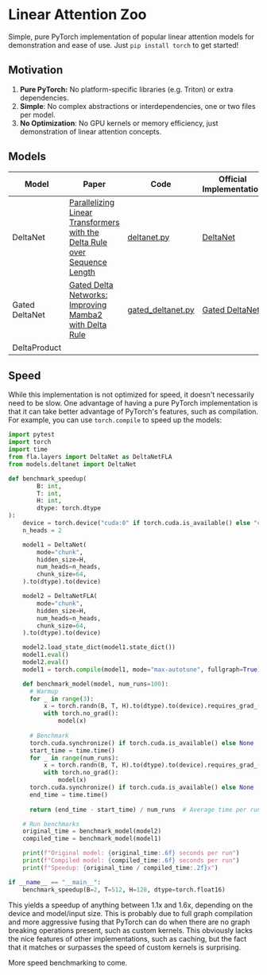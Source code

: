 # Linear Attention Zoo

Simple, pure PyTorch implementation of popular linear attention models for demonstration and ease of use. Just `pip install torch` to get started!

## Motivation

1. **Pure PyTorch:** No platform-specific libraries (e.g. Triton) or extra dependencies.
2. **Simple**: No complex abstractions or interdependencies, one or two files per model.
3. **No Optimization**: No GPU kernels or memory efficiency, just demonstration of linear attention concepts.

## Models

| Model | Paper | Code | Official Implementation |
|-------|-------|------| ---------------------|
| DeltaNet | [Parallelizing Linear Transformers with the Delta Rule over Sequence Length](https://arxiv.org/abs/2406.06484) | [deltanet.py](models/deltanet.py) | [DeltaNet](https://github.com/fla-org/flash-linear-attention/blob/main/fla/layers/delta_net.py) |
| Gated DeltaNet | [Gated Delta Networks: Improving Mamba2 with Delta Rule](https://arxiv.org/abs/2412.06464) |[gated_deltanet.py](models/gated_deltanet.py) | [Gated DeltaNet](https://github.com/fla-org/flash-linear-attention/tree/main/fla/ops/gated_delta_rule) |
| DeltaProduct | | | |

## Speed

While this implementation is not optimized for speed, it doesn't necessarily need to be slow. One advantage of having a pure PyTorch implementation is that it can take better advantage of PyTorch's features, such as compilation. For example, you can use `torch.compile` to speed up the models:

```python
import pytest
import torch
import time
from fla.layers import DeltaNet as DeltaNetFLA
from models.deltanet import DeltaNet

def benchmark_speedup(
        B: int,
        T: int,
        H: int,
        dtype: torch.dtype
):
    device = torch.device("cuda:0" if torch.cuda.is_available() else "cpu")
    n_heads = 2

    model1 = DeltaNet(
        mode="chunk",
        hidden_size=H,
        num_heads=n_heads,
        chunk_size=64,
    ).to(dtype).to(device)

    model2 = DeltaNetFLA(
        mode="chunk",
        hidden_size=H,
        num_heads=n_heads,
        chunk_size=64,
    ).to(dtype).to(device)

    model2.load_state_dict(model1.state_dict())
    model1.eval()
    model2.eval()
    model1 = torch.compile(model1, mode="max-autotune", fullgraph=True)

    def benchmark_model(model, num_runs=100):
      # Warmup
      for _ in range(3):
          x = torch.randn(B, T, H).to(dtype).to(device).requires_grad_(True)
          with torch.no_grad():
              model(x)
      
      # Benchmark
      torch.cuda.synchronize() if torch.cuda.is_available() else None
      start_time = time.time()
      for _ in range(num_runs):
          x = torch.randn(B, T, H).to(dtype).to(device).requires_grad_(True)
          with torch.no_grad():
              model(x)
      torch.cuda.synchronize() if torch.cuda.is_available() else None
      end_time = time.time()
      
      return (end_time - start_time) / num_runs  # Average time per run

    # Run benchmarks
    original_time = benchmark_model(model2)
    compiled_time = benchmark_model(model1)

    print(f"Original model: {original_time:.6f} seconds per run")
    print(f"Compiled model: {compiled_time:.6f} seconds per run")
    print(f"Speedup: {original_time / compiled_time:.2f}x")

if __name__ == "__main__":
    benchmark_speedup(B=2, T=512, H=128, dtype=torch.float16)
```

This yields a speedup of anything between 1.1x and 1.6x, depending on the device and model/input size. This is probably due to full graph compilation and more aggressive fusing that PyTorch can do when there are no graph breaking operations present, such as custom kernels. This obviously lacks the nice features of other implementations, such as caching, but the fact that it matches or surpasses the speed of custom kernels is surprising.

More speed benchmarking to come.
